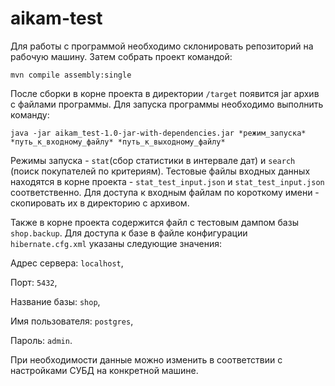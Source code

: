 # aikam-test

Для работы с программой необходимо склонировать репозиторий на рабочую машину.
Затем собрать проект командой:

`mvn compile assembly:single`

После сборки в корне проекта в директории `/target` появится jar архив с файлами программы.
Для запуска программы необходимо выполнить команду:

`java -jar aikam_test-1.0-jar-with-dependencies.jar *режим_запуска* *путь_к_входному_файлу* *путь_к_выходному_файлу*`

Режимы запуска - `stat`(сбор статистики в интервале дат) и `search` (поиск покупателей по критериям).
Тестовые файлы входных данных находятся в корне проекта - `stat_test_input.json` и `stat_test_input.json` соответственно. 
Для доступа к входным файлам по короткому имени - скопировать их в директорию с архивом.

Также в корне проекта содержится файл с тестовым дампом базы `shop.backup`.
Для доступа к базе в файле конфигурации `hibernate.cfg.xml` указаны следующие значения:

Адрес сервера: `localhost`,

Порт: `5432`,

Название базы: `shop`,

Имя пользователя: `postgres`,

Пароль: `admin`.

При необходимости данные можно изменить в соответствии с настройками СУБД на конкретной машине.
